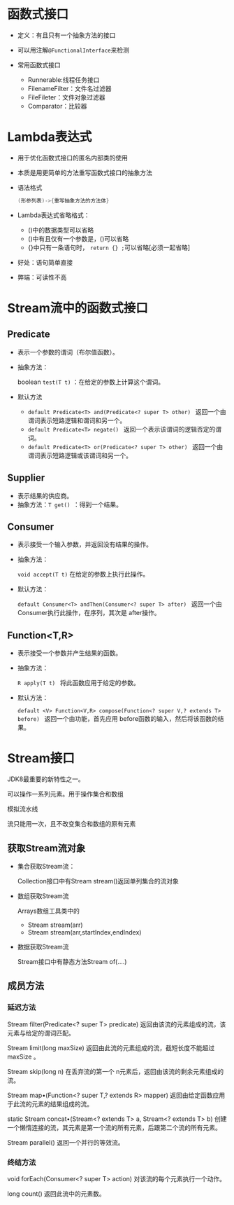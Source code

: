 # 函数式接口

* 定义：有且只有一个抽象方法的接口
* 可以用注解`@FunctionalInterface`来检测

* 常用函数式接口
    * Runnerable:线程任务接口
    * FilenameFilter：文件名过滤器
    * FileFileter：文件对象过滤器
    * Comparator：比较器

# Lambda表达式

* 用于优化函数式接口的匿名内部类的使用

* 本质是用更简单的方法重写函数式接口的抽象方法

* 语法格式

    ~~~java
    (形参列表)->{重写抽象方法的方法体}
    ~~~

    

* Lambda表达式省略格式：
    * ()中的数据类型可以省略
    * ()中有且仅有一个参数是，()可以省略
    * {}中只有一条语句时， `return {} ;`可以省略[必须一起省略]

* 好处：语句简单直接
* 弊端：可读性不高



# Stream流中的函数式接口

## Predicate

* 表示一个参数的谓词（布尔值函数）。 

* 抽象方法：

    boolean `test(T t)`  ：在给定的参数上计算这个谓词。 
    
* 默认方法

    * `default Predicate<T> and(Predicate<? super T> other) `
        返回一个由谓词表示短路逻辑和谓词和另一个。  
    * `default Predicate<T> negate() `
        返回一个表示该谓词的逻辑否定的谓词。  
    * `default Predicate<T> or(Predicate<? super T> other) `
        返回一个由谓词表示短路逻辑或该谓词和另一个。  



## Supplier

* 表示结果的供应商。 
* 抽象方法：`T get() `：得到一个结果。 

## Consumer

* 表示接受一个输入参数，并返回没有结果的操作。

* 抽象方法：

    `void accept(T t)`  在给定的参数上执行此操作。

* 默认方法：  

    `default Consumer<T> andThen(Consumer<? super T> after) `
    返回一个由 Consumer执行此操作，在序列，其次是 after操作。  

## Function<T,R>

* 表示接受一个参数并产生结果的函数。 

* 抽象方法：

    `R apply(T t) ` 将此函数应用于给定的参数。  

* 默认方法：

    `default <V> Function<V,R> compose(Function<? super V,? extends T> before) `
    返回一个由功能，首先应用 before函数的输入，然后将该函数的结果。  



# Stream接口

JDK8最重要的新特性之一。

可以操作一系列元素。用于操作集合和数组

模拟流水线

流只能用一次，且不改变集合和数组的原有元素



## 获取Stream流对象

* 集合获取Stream流：

    Collection接口中有Stream stream()返回单列集合的流对象

* 数组获取Stream流

    Arrays数组工具类中的

    * Stream stream(arr)
    * Stream stream(arr,startIndex,endIndex)

* 数据获取Stream流

    Stream接口中有静态方法Stream of(....)



## 成员方法



### 延迟方法

Stream<T> filter(Predicate<? super T> predicate) 
返回由该流的元素组成的流，该元素与给定的谓词匹配。  

Stream<T> limit(long maxSize) 返回由此流的元素组成的流，截短长度不能超过 maxSize 。

Stream<T> skip(long n) 在丢弃流的第一个 n元素后，返回由该流的剩余元素组成的流。 

<R> Stream<R> map•(Function<? super T,? extends R> mapper) 返回由给定函数应用于此流的元素的结果组成的流。 

static <T> Stream<T> concat•(Stream<? extends T> a, Stream<? extends T> b) 创建一个懒惰连接的流，其元素是第一个流的所有元素，后跟第二个流的所有元素。  

Stream<T> parallel() 
返回一个并行的等效流。 

### 终结方法

void forEach(Consumer<? super T> action) 
对该流的每个元素执行一个动作。  

long count() 返回此流中的元素数。  
